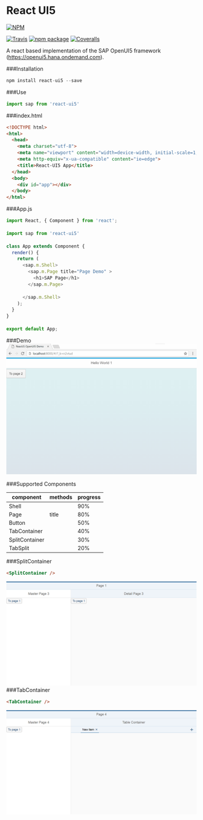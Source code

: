 # React UI5

[![NPM](https://nodei.co/npm/react-ui5.png)](https://nodei.co/npm/react-ui5/)

[build-badge]: https://travis-ci.org/alessh/react-ui5.svg?branch=master
[build]: https://travis-ci.org/alessh/react-ui5

[npm-badge]: https://img.shields.io/npm/v/react-ui5.png?style=flat-square
[npm]: https://www.npmjs.org/package/react-ui5

[coveralls-badge]: https://img.shields.io/coveralls/user/repo/master.png?style=flat-square
[coveralls]: https://coveralls.io/github/user/repo

[![Travis][build-badge]][build]
[![npm package][npm-badge]][npm]
[![Coveralls][coveralls-badge]][coveralls]

A react based implementation of the SAP OpenUI5 framework (https://openui5.hana.ondemand.com).

###Installation
```javascript
npm install react-ui5 --save
```
###Use
```javascript
import sap from 'react-ui5'
```
###index.html
```html
<!DOCTYPE html>
<html>
  <head>
    <meta charset="utf-8">
    <meta name="viewport" content="width=device-width, initial-scale=1, shrink-to-fit=no">
    <meta http-equiv="x-ua-compatible" content="ie=edge">
    <title>React-UI5 App</title>
  </head>
  <body>
    <div id="app"></div>
  </body>
</html>
```
###App.js
```javascript
import React, { Component } from 'react';

import sap from 'react-ui5'

class App extends Component {
  render() {
    return (
      <sap.m.Shell>
        <sap.m.Page title="Page Demo" >
          <h1>SAP Page</h1>
        </sap.m.Page>

      </sap.m.Shell>
    );
  }
}

export default App;

```
###Demo
![Sample](sample.gif)

###Supported Components

| component | methods | progress |
| ------- | ---------------- | ------ |
| Shell  |  | 90% |
| Page | title | 80% |
| Button |  | 50% |
| TabContainer |  | 40% |
| SplitContainer |  | 30% |
| TabSplit |  | 20% |

###SplitContainer
```html
<SplitContainer />
```
![Master Detail Page](page3.png)
###TabContainer
```html
<TabContainer />
```
![Table Container](page4.png)


